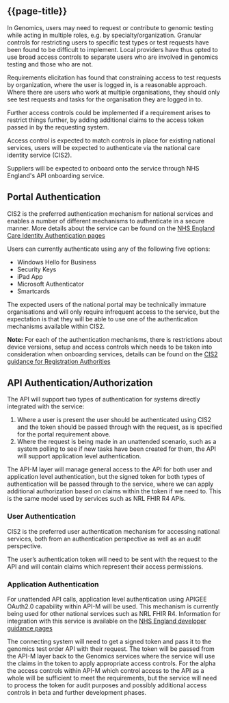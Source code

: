 ## {{page-title}}

In Genomics, users may need to request or contribute to genomic testing while acting in multiple roles, e.g. by specialty/organization. Granular controls for restricting users to specific test types or test requests have been found to be difficult to implement. Local providers have thus opted to use broad access controls to separate users who are involved in genomics testing and those who are not.

Requirements elicitation has found that constraining access to test requests by organization, where the user is logged in, is a reasonable approach. Where there are users who work at multiple organisations, they should only see test requests and tasks for the organisation they are logged in to. 

Further access controls could be implemented if a requirement arises to restrict things further, by adding additional claims to the access token passed in by the requesting system.

Access control is expected to match controls in place for existing national services, users will be expected to authenticate via the national care identity service (CIS2). 

Suppliers will be expected to onboard onto the service through NHS England's API onboarding service.

## Portal Authentication

CIS2 is the preferred authentication mechanism for national services and enables a number of different mechanisms to authenticate in a secure manner. More details about the service can be found on the [NHS England Care Identity Authentication pages](https://digital.nhs.uk/services/identity-and-access-management/nhs-care-identity-service-2/care-identity-authentication)

Users can currently authenticate using any of the following five options:
- Windows Hello for Business
- Security Keys
- iPad App
- Microsoft Authenticator
- Smartcards

The expected users of the national portal may be technically immature organisations and will only require infrequent access to the service, but the expectation is that they will be able to use one of the authentication mechanisms available
within CIS2.

**Note:** For each of the authentication mechanisms, there is restrictions about device versions, setup and access controls which needs to be taken into consideration when onboarding services, details can be found on the [CIS2 guidance for Registration Authorities](https://digital.nhs.uk/services/care-identity-service/applications-and-services/care-identity-management/user-guides/managing-non-smartcard-authenticators)

## API Authentication/Authorization

The API will support two types of authentication for systems directly integrated with the service:

1. Where a user is present the user should be authenticated using CIS2 and the token should be passed through with the request, as is specified for the portal requirement above.
2. Where the request is being made in an unattended scenario, such as a system polling to see if new tasks have been created for them, the API will support application level authentication.

The API-M layer will manage general access to the API for both user and application level authentication, but the signed token for both types of authentication will be passed through to the service, where we can apply additional authorization based on claims within the token if we need to. This is the same model used by services such as NRL FHIR R4 APIs.

### User Authentication

CIS2 is the preferred user authentication mechanism for accessing national services, both from an authentication perspective as well as an audit perspective. 

The user’s authentication token will need to be sent with the request to the API and will contain
claims which represent their access permissions.

### Application Authentication

For unattended API calls, application level authentication using APIGEE OAuth2.0 capability within API-M will be used. This mechanism is currently being used for other national services such as NRL FHIR R4. Information for integration with this service is available on the [NHS England developer guidance pages](https://digital.nhs.uk/developer/guides-and-documentation/security-and-authorisation/application-restricted-restful-apis-signed-jwt-authentication)

The connecting system will need to get a signed token and pass it to the genomics test order API with their request. The token will be passed from the API-M layer back to the Genomics services where the service will use the claims in the token to apply appropriate access controls. For the alpha the access controls within API-M which control access to the API as a whole will be sufficient to meet the requirements, but the service will need to process the token for audit purposes and possibly additional access controls in beta and further development phases.